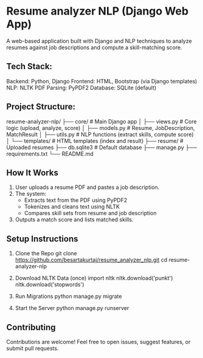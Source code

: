 # Resume analyzer NLP (Django Web App)

A web-based application built with Django and NLP techniques to analyze resumes against job descriptions and compute a skill-matching score.

## Tech Stack:

Backend: Python, Django
Frontend: HTML, Bootstrap (via Django templates)
NLP: NLTK
PDF Parsing: PyPDF2
Database: SQLite (default)
## Project Structure:

resume-analyzer-nlp/
├── core/                     # Main Django app
│   ├── views.py              # Core logic (upload, analyze, score)
│   ├── models.py             # Resume, JobDescription, MatchResult
│   ├── utils.py              # NLP functions (extract skills, compute score)
│   └── templates/            # HTML templates (index and result)
├── resume/                   # Uploaded resumes
├── db.sqlite3                # Default database
├── manage.py
├── requirements.txt
└── README.md

## How It Works

1. User uploads a resume PDF and pastes a job description.
2. The system:
     - Extracts text from the PDF using PyPDF2
     - Tokenizes and cleans text using NLTK
     - Compares skill sets from resume and job description
3. Outputs a match score and lists matched skills.

## Setup Instructions

1. Clone the Repo
   git clone https://github.com/besartakurtaj/resume_analyzer_nlp.git
   cd resume-analyzer-nlp

2. Download NLTK Data (once)
    import nltk
    nltk.download('punkt')
    nltk.download('stopwords')

3. Run Migrations
   python manage.py migrate

4. Start the Server
  python manage.py runserver

## Contributing
Contributions are welcome!
Feel free to open issues, suggest features, or submit pull requests.


   

